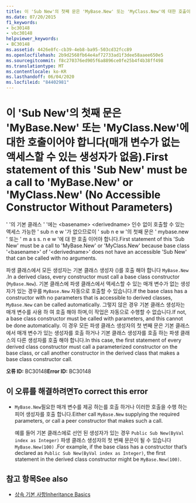 ```yaml
---
title: 이 'Sub New'의 첫째 문은 'MyBase.New' 또는 'MyClass.New'에 대한 호출이어야 합니다(매개 변수가 없는 액세스할 수 있는 생성자가 없음).
ms.date: 07/20/2015
f1_keywords:
- bc30148
- vbc30148
helpviewer_keywords:
- BC30148
ms.assetid: 4426e8fc-cb39-4eb8-ba95-503cd32fcc89
ms.openlocfilehash: 2b9d2568fb64e4af72733ad1f3dee58aaee650e5
ms.sourcegitcommit: f8c270376ed905f6a8896ce0fe25b4f4b38ff498
ms.translationtype: MT
ms.contentlocale: ko-KR
ms.lasthandoff: 06/04/2020
ms.locfileid: "84402981"
---
```

# <a name="first-statement-of-this-sub-new-must-be-a-call-to-mybasenew-or-myclassnew-no-accessible-constructor-without-parameters"></a><span data-ttu-id="216f4-102">이 'Sub New'의 첫째 문은 'MyBase.New' 또는 'MyClass.New'에 대한 호출이어야 합니다(매개 변수가 없는 액세스할 수 있는 생성자가 없음).</span><span class="sxs-lookup"><span data-stu-id="216f4-102">First statement of this 'Sub New' must be a call to 'MyBase.New' or 'MyClass.New' (No Accessible Constructor Without Parameters)</span></span>
<span data-ttu-id="216f4-103">' '의 기본 클래스 ' '에는 \<basename> \<derivedname> 인수 없이 호출할 수 있는 액세스 가능한 ' sub n e w '가 없으므로이 ' sub n e w '의 첫째 문은 ' mybase.new ' 또는 ' m a s s. n e w '에 대 한 호출 이어야 합니다.</span><span class="sxs-lookup"><span data-stu-id="216f4-103">First statement of this 'Sub New' must be a call to 'MyBase.New' or 'MyClass.New' because base class '\<basename>' of '\<derivedname>' does not have an accessible 'Sub New' that can be called with no arguments.</span></span>  
  
 <span data-ttu-id="216f4-104">파생 클래스에서 모든 생성자는 기본 클래스 생성자 ()를 호출 해야 합니다 `MyBase.New` .</span><span class="sxs-lookup"><span data-stu-id="216f4-104">In a derived class, every constructor must call a base class constructor (`MyBase.New`).</span></span> <span data-ttu-id="216f4-105">기본 클래스에 파생 클래스에서 액세스할 수 있는 매개 변수가 없는 생성자가 있는 경우를 `MyBase.New` 자동으로 호출할 수 있습니다.</span><span class="sxs-lookup"><span data-stu-id="216f4-105">If the base class has a constructor with no parameters that is accessible to derived classes, `MyBase.New` can be called automatically.</span></span> <span data-ttu-id="216f4-106">그렇지 않은 경우 기본 클래스 생성자는 매개 변수를 사용 하 여 호출 해야 하며,이 작업은 자동으로 수행할 수 없습니다.</span><span class="sxs-lookup"><span data-stu-id="216f4-106">If not, a base class constructor must be called with parameters, and this cannot be done automatically.</span></span> <span data-ttu-id="216f4-107">이 경우 모든 파생 클래스 생성자의 첫 번째 문은 기본 클래스에서 매개 변수가 있는 생성자를 호출 하거나 기본 클래스 생성자를 호출 하는 파생 클래스의 다른 생성자를 호출 해야 합니다.</span><span class="sxs-lookup"><span data-stu-id="216f4-107">In this case, the first statement of every derived class constructor must call a parameterized constructor on the base class, or call another constructor in the derived class that makes a base class constructor call.</span></span>  
  
 <span data-ttu-id="216f4-108">**오류 ID:** BC30148</span><span class="sxs-lookup"><span data-stu-id="216f4-108">**Error ID:** BC30148</span></span>  
  
## <a name="to-correct-this-error"></a><span data-ttu-id="216f4-109">이 오류를 해결하려면</span><span class="sxs-lookup"><span data-stu-id="216f4-109">To correct this error</span></span>  
  
- <span data-ttu-id="216f4-110">`MyBase.New`필요한 매개 변수를 제공 하는를 호출 하거나 이러한 호출을 수행 하는 피어 생성자를 호출 합니다.</span><span class="sxs-lookup"><span data-stu-id="216f4-110">Either call `MyBase.New` supplying the required parameters, or call a peer constructor that makes such a call.</span></span>  
  
     <span data-ttu-id="216f4-111">예를 들어 기본 클래스에로 선언 된 생성자가 있는 경우 `Public Sub New(ByVal index as Integer)` 파생 클래스 생성자의 첫 번째 문은이 될 수 있습니다 `MyBase.New(100)` .</span><span class="sxs-lookup"><span data-stu-id="216f4-111">For example, if the base class has a constructor that’s declared as `Public Sub New(ByVal index as Integer)`, the first statement in the derived class constructor might be `MyBase.New(100)`.</span></span>  
  
## <a name="see-also"></a><span data-ttu-id="216f4-112">참고 항목</span><span class="sxs-lookup"><span data-stu-id="216f4-112">See also</span></span>

- [<span data-ttu-id="216f4-113">상속 기본 사항</span><span class="sxs-lookup"><span data-stu-id="216f4-113">Inheritance Basics</span></span>](../../programming-guide/language-features/objects-and-classes/inheritance-basics.md)
